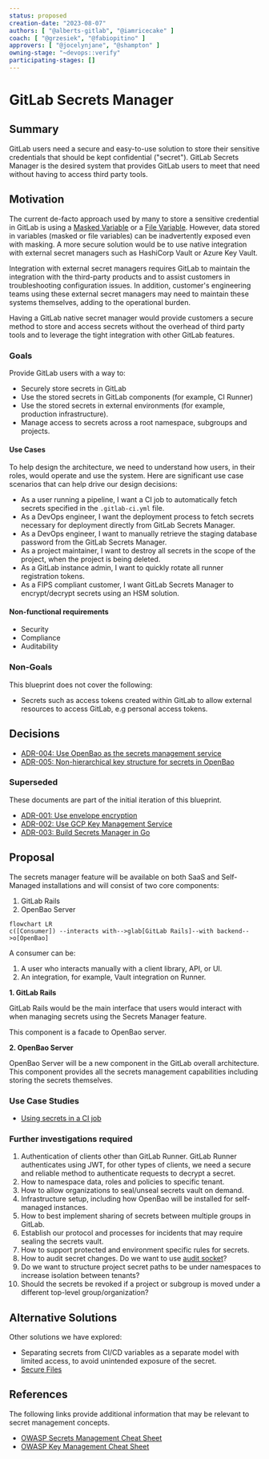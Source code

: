 ```yaml
---
status: proposed
creation-date: "2023-08-07"
authors: [ "@alberts-gitlab", "@iamricecake" ]
coach: [ "@grzesiek", "@fabiopitino" ]
approvers: [ "@jocelynjane", "@shampton" ]
owning-stage: "~devops::verify"
participating-stages: []
---
```


<!-- Blueprints often contain forward-looking statements -->
<!-- vale gitlab.FutureTense = NO -->

# GitLab Secrets Manager

## Summary

GitLab users need a secure and easy-to-use solution to
store their sensitive credentials that should be kept confidential ("secret").
GitLab Secrets Manager is the desired system that provides GitLab users
to meet that need without having to access third party tools.

## Motivation

The current de-facto approach used by many to store a sensitive credential in GitLab is
using a [Masked Variable](../../../ci/variables/index.md#mask-a-cicd-variable) or a
[File Variable](../../../ci/variables/index.md#use-file-type-cicd-variables).
However, data stored in variables (masked or file variables) can be inadvertently exposed even with masking.
A more secure solution would be to use native integration
with external secret managers such as HashiCorp Vault or Azure Key Vault.

Integration with external secret managers requires GitLab to maintain the integration
with the third-party products and to assist customers in troubleshooting configuration issues.
In addition, customer's engineering teams using these external secret managers
may need to maintain these systems themselves, adding to the operational burden.

Having a GitLab native secret manager would provide customers a secure method to store and access secrets
without the overhead of third party tools and to leverage the tight integration with other GitLab features.

### Goals

Provide GitLab users with a way to:

- Securely store secrets in GitLab
- Use the stored secrets in GitLab components (for example, CI Runner)
- Use the stored secrets in external environments (for example, production infrastructure).
- Manage access to secrets across a root namespace, subgroups and projects.

#### Use Cases

To help design the architecture, we need to understand how users, in their roles, would
operate and use the system. Here are significant use case scenarios that can help drive our
design decisions:

- As a user running a pipeline, I want a CI job to automatically fetch secrets specified in the `.gitlab-ci.yml` file.
- As a DevOps engineer, I want the deployment process to fetch secrets necessary for deployment directly from GitLab Secrets Manager.
- As a DevOps engineer, I want to manually retrieve the staging database password from the GitLab Secrets Manager.
- As a project maintainer, I want to destroy all secrets in the scope of the project, when the project is being deleted.
- As a GitLab instance admin, I want to quickly rotate all runner registration tokens.
- As a FIPS compliant customer, I want GitLab Secrets Manager to encrypt/decrypt secrets using an HSM solution.

#### Non-functional requirements

- Security
- Compliance
- Auditability

### Non-Goals

This blueprint does not cover the following:

- Secrets such as access tokens created within GitLab to allow external resources to access GitLab, e.g personal access tokens.

## Decisions

- [ADR-004: Use OpenBao as the secrets management service](decisions/004_openbao.md)
- [ADR-005: Non-hierarchical key structure for secrets in OpenBao](decisions/005_secrets_key_structure.md)

### Superseded

These documents are part of the initial iteration of this blueprint.

- [ADR-001: Use envelope encryption](decisions/001_envelop_encryption.md)
- [ADR-002: Use GCP Key Management Service](decisions/002_gcp_kms.md)
- [ADR-003: Build Secrets Manager in Go](decisions/003_go_service.md)

## Proposal

The secrets manager feature will be available on both SaaS and Self-Managed installations
and will consist of two core components:

1. GitLab Rails
1. OpenBao Server

```mermaid
flowchart LR
c([Consumer]) --interacts with-->glab[GitLab Rails]--with backend-->o[OpenBao]
```

A consumer can be:

1. A user who interacts manually with a client library, API, or UI.
1. An integration, for example, Vault integration on Runner.

**1. GitLab Rails**

GitLab Rails would be the main interface that users would interact with when managing secrets using the Secrets Manager feature.

This component is a facade to OpenBao server.

**2. OpenBao Server**

OpenBao Server will be a new component in the GitLab overall architecture. This component provides all the secrets management capabilities
including storing the secrets themselves.

### Use Case Studies

- [Using secrets in a CI job](studies/ci_job_secrets.md)

### Further investigations required

1. Authentication of clients other than GitLab Runner.
   GitLab Runner authenticates using JWT, for other types of clients, we need a secure and reliable method to authenticate requests to decrypt a secret.
1. How to namespace data, roles and policies to specific tenant.
1. How to allow organizations to seal/unseal secrets vault on demand.
1. Infrastructure setup, including how OpenBao will be installed for self-managed instances.
1. How to best implement sharing of secrets between multiple groups in GitLab.
1. Establish our protocol and processes for incidents that may require sealing the secrets vault.
1. How to support protected and environment specific rules for secrets.
1. How to audit secret changes. Do we want to use [audit socket](https://openbao.org/docs/audit/socket/)?
1. Do we want to structure project secret paths to be under namespaces to increase isolation between tenants?
1. Should the secrets be revoked if a project or subgroup is moved under a different top-level group/organization?

## Alternative Solutions

Other solutions we have explored:

- Separating secrets from CI/CD variables as a separate model with limited access, to avoid unintended exposure of the secret.
- [Secure Files](../../../ci/secure_files/index.md)

## References

The following links provide additional information that may be relevant to secret management concepts.

- [OWASP Secrets Management Cheat Sheet](https://cheatsheetseries.owasp.org/cheatsheets/Secrets_Management_Cheat_Sheet.html)
- [OWASP Key Management Cheat Sheet](https://cheatsheetseries.owasp.org/cheatsheets/Key_Management_Cheat_Sheet.html)
